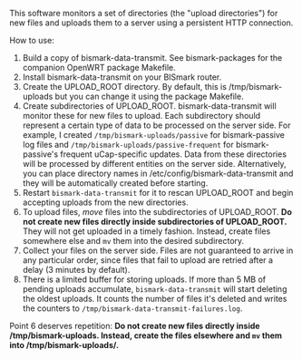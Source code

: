 This software monitors a set of directories (the "upload directories") for new
files and uploads them to a server using a persistent HTTP connection.

How to use:

1. Build a copy of bismark-data-transmit. See bismark-packages for the companion
OpenWRT package Makefile.
2. Install bismark-data-transmit on your BISmark router.
3. Create the UPLOAD_ROOT directory. By default, this is /tmp/bismark-uploads
but you can change it using the package Makefile.
4. Create subdirectories of UPLOAD_ROOT. bismark-data-transmit will monitor
these for new files to upload. Each subdirectory should represent a certain type
of data to be processed on the server side. For example, I created
`/tmp/bismark-uploads/passive` for bismark-passive log files and
`/tmp/bismark-uploads/passive-frequent` for bismark-passive's frequent
uCap-specific updates. Data from these directories will be processed by
different entities on the server side. Alternatively, you can place directory
names in /etc/config/bismark-data-transmit and they will be automatically
created before starting.
5. Restart `bismark-data-transmit` for it to rescan UPLOAD_ROOT and begin
accepting uploads from the new directories.
6. To upload files, *move* files into the subdirectories of UPLOAD_ROOT. **Do
not create new files directly inside subdirectories of UPLOAD_ROOT.** They will
not get uploaded in a timely fashion. Instead, create files somewhere else and
`mv` them into the desired subdirectory.
7. Collect your files on the server side. Files are not guaranteed to arrive in
any particular order, since files that fail to upload are retried after a delay
(3 minutes by default).
8. There is a limited buffer for storing uploads. If more than 5 MB of pending
uploads accumulate, `bismark-data-transmit` will start deleting the oldest
uploads. It counts the number of files it's deleted and writes the counters to
`/tmp/bismark-data-transmit-failures.log`.

Point 6 deserves repetition: **Do not create new files directly inside
/tmp/bismark-uploads. Instead, create the files elsewhere and `mv` them into
/tmp/bismark-uploads/<your-desired-subdirectory>.**
